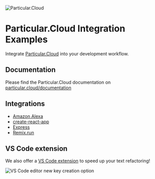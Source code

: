 ![Particular.Cloud](https://s3-us-west-1.amazonaws.com/particular.cloud/logo.png)

# Particular.Cloud Integration Examples

Integrate [Particular.Cloud](https://particular.cloud/) into your development workflow.

## Documentation

Please find the Particular.Cloud documentation on [particular.cloud/documentation](https://particular.cloud/documentation)

## Integrations

- [Amazon Alexa](/amazon-alexa)
- [create-react-app](/create-react-app)
- [Express](/simple-express)
- [Remix.run](/simple-remix)

## VS Code extension

We also offer a [VS Code extension](https://marketplace.visualstudio.com/items?itemName=particular-cloud.particular-cloud) to speed up your text refactoring!

![VS Code editor new key creation option](https://s3-us-west-1.amazonaws.com/particular.cloud/tAutocomplete.gif)